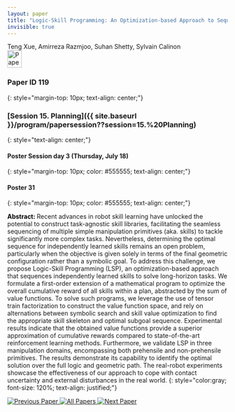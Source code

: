 ```yaml
---
layout: paper
title: "Logic-Skill Programming: An Optimization-based Approach to Sequential Skill Planning"
invisible: true
---
```

<div class="paper-authors">
<div class="paper-author-box">
    <div class="paper-author-name">Teng Xue, Amirreza Razmjoo, Suhan Shetty, Sylvain Calinon</div>
    <div class="paper-author-uni"></div>
</div>

</div><div class="paper-pdf">
                <div> <a href="https://enriquecoronadozu.github.io/rssproceedings2024/rss20/p119.pdf"><img src="{{ site.baseurl }}/images/paper_link.png" alt="Paper Website" width = "33"  height = "40"/></a> </div>
                </div>

### Paper ID 119
{: style="margin-top: 10px; text-align: center;"}

### [Session 15. Planning]({{ site.baseurl }}/program/papersession??session=15.%20Planning)
{: style="text-align: center;"}

#### Poster Session day 3 (Thursday, July 18)
{: style="margin-top: 10px; color: #555555; text-align: center;"}

#### Poster 31
{: style="margin-top: 10px; color: #555555; text-align: center;"}

<b style="color: black;">Abstract: </b>Recent advances in robot skill learning have unlocked the potential to construct task-agnostic skill libraries, facilitating the seamless sequencing of multiple simple manipulation primitives (aka. skills) to tackle significantly more complex tasks. Nevertheless, determining the optimal sequence for independently learned skills remains an open problem, particularly when the objective is given solely in terms of the final geometric configuration rather than a symbolic goal. To address this challenge, we propose Logic-Skill Programming (LSP), an optimization-based approach that sequences independently learned skills to solve long-horizon tasks. We formulate a first-order extension of a mathematical program to optimize the overall cumulative reward of all skills within a plan, abstracted by the sum of value functions. To solve such programs, we leverage the use of tensor train factorization to construct the value function space, and rely on alternations between symbolic search and skill value optimization to find the appropriate skill skeleton and optimal subgoal sequence. Experimental results indicate that the obtained value functions provide a superior approximation of cumulative rewards compared to state-of-the-art reinforcement learning methods. Furthermore, we validate LSP in three manipulation domains, encompassing both prehensile and non-prehensile primitives. The results demonstrate its capability to identify the optimal solution over the full logic and geometric path. The real-robot experiments showcase the effectiveness of our approach to cope with contact uncertainty and external disturbances in the real world.
{: style="color:gray; font-size: 120%; text-align: justified;"}


<div class="paper-menu">
<a href="{{ site.baseurl }}/program/papers/118/"> <img src="{{ site.baseurl }}/images/previous_paper_icon.png" alt="Previous Paper" title="Previous Paper"/> </a>
<a href="{{ site.baseurl }}/program/papers"><img src="{{ site.baseurl }}/images/overview_icon.png" alt="All Papers" title="All Papers"/> </a>
<a href="{{ site.baseurl }}/program/papers/120/"> <img src="{{ site.baseurl }}/images/next_paper_icon.png" alt="Next Paper" title="Next Paper"/> </a>

</div>
